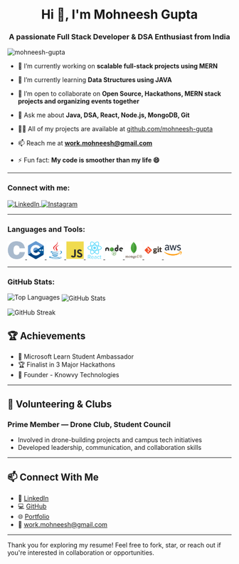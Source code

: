 <h1 align="center">Hi 👋, I'm Mohneesh Gupta</h1>
<h3 align="center">A passionate Full Stack Developer & DSA Enthusiast from India</h3>

<p align="left"> 
  <img src="https://komarev.com/ghpvc/?username=mohneesh-gupta&label=Profile%20views&color=0e75b6&style=flat" alt="mohneesh-gupta" /> 
</p>

- 🔭 I’m currently working on **scalable full-stack projects using MERN**

- 🌱 I’m currently learning **Data Structures using JAVA**

- 👯 I’m open to collaborate on **Open Source, Hackathons, MERN stack projects and organizing events together**

- 💬 Ask me about **Java, DSA, React, Node.js, MongoDB, Git**

- 👨‍💻 All of my projects are available at [github.com/mohneesh-gupta](https://github.com/mohneesh-gupta)

- 📫 Reach me at **work.mohneesh@gmail.com**

- ⚡ Fun fact: **My code is smoother than my life 😄**

---

<h3 align="left">Connect with me:</h3>
<p align="left">
  <a href="https://www.linkedin.com/in/mohneesh-gupta/" target="blank">
    <img align="center" src="https://raw.githubusercontent.com/rahuldkjain/github-profile-readme-generator/master/src/images/icons/Social/linked-in-alt.svg" alt="LinkedIn" height="30" width="40" />
  </a>
  <a href="https://www.instagram.com/mohneesh_gupta/" target="blank">
    <img align="center" src="https://raw.githubusercontent.com/rahuldkjain/github-profile-readme-generator/master/src/images/icons/Social/instagram.svg" alt="Instagram" height="30" width="40" />
  </a>
</p>

---

<h3 align="left">Languages and Tools:</h3>
<p align="left">
  <a href="https://www.cprogramming.com/" target="_blank" rel="noreferrer"> 
    <img src="https://raw.githubusercontent.com/devicons/devicon/master/icons/c/c-original.svg" alt="C" width="40" height="40"/> 
  </a> 
  <a href="https://www.w3schools.com/cpp/" target="_blank" rel="noreferrer"> 
    <img src="https://raw.githubusercontent.com/devicons/devicon/master/icons/cplusplus/cplusplus-original.svg" alt="C++" width="40" height="40"/> 
  </a> 
  <a href="https://www.java.com" target="_blank" rel="noreferrer"> 
    <img src="https://raw.githubusercontent.com/devicons/devicon/master/icons/java/java-original.svg" alt="Java" width="40" height="40"/> 
  </a> 
  <a href="https://developer.mozilla.org/en-US/docs/Web/JavaScript" target="_blank" rel="noreferrer"> 
    <img src="https://raw.githubusercontent.com/devicons/devicon/master/icons/javascript/javascript-original.svg" alt="JavaScript" width="40" height="40"/> 
  </a> 
  <a href="https://reactjs.org/" target="_blank" rel="noreferrer"> 
    <img src="https://raw.githubusercontent.com/devicons/devicon/master/icons/react/react-original-wordmark.svg" alt="React" width="40" height="40"/> 
  </a> 
  <a href="https://nodejs.org" target="_blank" rel="noreferrer"> 
    <img src="https://raw.githubusercontent.com/devicons/devicon/master/icons/nodejs/nodejs-original-wordmark.svg" alt="Node.js" width="40" height="40"/> 
  </a> 
  <a href="https://www.mongodb.com/" target="_blank" rel="noreferrer"> 
    <img src="https://raw.githubusercontent.com/devicons/devicon/master/icons/mongodb/mongodb-original-wordmark.svg" alt="MongoDB" width="40" height="40"/> 
  </a> 
  <a href="https://git-scm.com/" target="_blank" rel="noreferrer"> 
    <img src="https://raw.githubusercontent.com/devicons/devicon/master/icons/git/git-original-wordmark.svg" alt="Git" width="40" height="40"/> 
  </a> 
  <a href="https://aws.amazon.com/" target="_blank" rel="noreferrer"> 
    <img src="https://raw.githubusercontent.com/devicons/devicon/master/icons/amazonwebservices/amazonwebservices-original-wordmark.svg" alt="AWS" width="40" height="40"/> 
  </a> 
</p>

---

<h3 align="left">GitHub Stats:</h3>
<p><img align="left" src="https://github-readme-stats.vercel.app/api/top-langs?username=mohneesh-gupta&show_icons=true&locale=en&layout=compact" alt="Top Languages" /></p>

<p>&nbsp;<img align="center" src="https://github-readme-stats.vercel.app/api?username=mohneesh-gupta&show_icons=true&locale=en" alt="GitHub Stats" /></p>

<p><img align="center" src="https://github-readme-streak-stats.herokuapp.com/?user=mohneesh-gupta" alt="GitHub Streak" /></p>

## 🏆 Achievements

- 🏅 Microsoft Learn Student Ambassador
- 🏆 Finalist in 3 Major Hackathons
- 🥈 Founder - Knowvy Technologies

---

## 🤝 Volunteering & Clubs

### Prime Member — Drone Club, Student Council
- Involved in drone-building projects and campus tech initiatives
- Developed leadership, communication, and collaboration skills

---

## 📫 Connect With Me

- 🔗 [LinkedIn](https://www.linkedin.com/in/mohneesh-gupta)
- 💻 [GitHub](https://github.com/mohneesh-gupta)
- 🌐 [Portfolio](https://mohneesh-portfolio.netlify.app)
- 📧 work.mohneesh@gmail.com

---

Thank you for exploring my resume! Feel free to fork, star, or reach out if you're interested in collaboration or opportunities.
